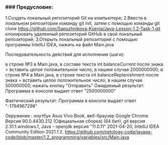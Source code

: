 ### ### Предусловие:
1.Создать локальный репозиторий Git на компьютере;
2.Ввести в локальном репозитории команду git init, затем с помощью команды git clone https://github.com/Sapozhnikova-Ksenia/Java-Lesson-1.2-Task-1.git клонировать удаленный репозиторий GitHub в свой локальный репозиторий;
3.Открыть локальный репозиторий с помощью программы IntelliJ IDEA, нажать на файл Main.java

Последовательность действий для исполнения (шаги):

в строке №3 в Main.java, в составе текста int balanceCurrent после знака = вставить целое положительное число, в нашем случае 2000000000;
в строке №4 в Main.java, в строке текста int balanceReplenishment после знака = вставить целое положительное число, в нашем случае 500000000;
нажать кнопку "Отправить"
Ожидаемый результат:
Программа в консоли выдает ответ "2500000000"

Фактический результат:
Программа в консоли выдает ответ "-1794967296"

Окружение : ноутбук Asus Vivo Book, веб-браузер Google Chrome Версия 90.0.4430.212 (Официальная сборка) (64 бит), git версия 2.31.1.windows.1, Java - openjdk версия "11.0.11" 2021-04-20, IntelliJ IDEA Community Edition 2021.1.2, https://github.com/netology-code/javaqa-code/blob/master/1.2_programming/variables/src/Main.java
